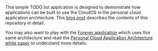 
This simple TODO list application is designed to demonstrate how applications can be built to use the CloudOS in the personal cloud application architecture. This [blog post](http://www.windley.com) describes the contents of this repository in detail. 

You may also want to play with the [Forever application](http://forevr.us/) which uses this same architecture and read the [Personal Cloud Application Architecture white paper](http://www.windley.com/liveweb/forever/) to understand more details. 

